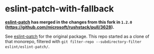 # eslint-patch-with-fallback

**[eslint-patch](https://github.com/microsoft/rushstack/tree/main/eslint/eslint-patch) has merged in the changes from this fork in `1.2.0` (https://github.com/microsoft/rushstack/pull/3628).**

See [eslint-patch](https://github.com/microsoft/rushstack/tree/main/eslint/eslint-patch) for the original package. This repo started as a clone of that monorepo, filtered with `git filter-repo --subdirectory-filter eslint/eslint-patch/`.
